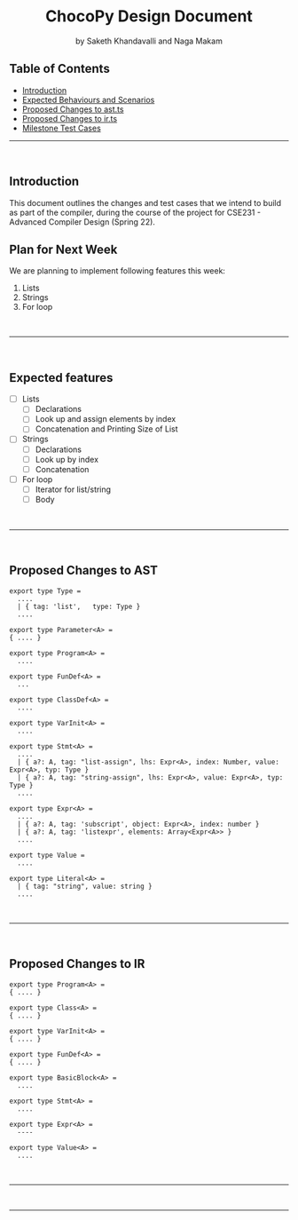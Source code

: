 <!-- Markdown Template Credits: https://github.com/othneildrew/Best-README-Template/blob/master/README.md -->

<h1 align="center">
  <strong>ChocoPy Design Document</strong>
</h1>
<p align="center">
  by Saketh Khandavalli and Naga Makam
</p>

<!-- DON'T EDIT THIS SECTION, INSTEAD RE-RUN doctoc TO UPDATE -->
## Table of Contents

- [Introduction](#introduction)
- [Expected Behaviours and Scenarios](#expected-behaviours-and-scenarios)
- [Proposed Changes to ast.ts](#proposed-changes-to-ast)
- [Proposed Changes to ir.ts](#proposed-changes-to-ir)
- [Milestone Test Cases](#test-cases)

<!-- END doctoc generated TOC please keep comment here to allow auto update -->
***
<br/>

## **Introduction**

This document outlines the changes and test cases that we intend to build as part of the compiler, during the course of the project for CSE231 - Advanced Compiler Design (Spring 22).

## **Plan for Next Week**

We are planning to implement following features this week:

1. Lists
1. Strings
1. For loop

<br/>

***

<br/>

## **Expected features**
  
- [ ] Lists
  - [ ] Declarations
  - [ ] Look up and assign elements by index
  - [ ] Concatenation and Printing Size of List

- [ ] Strings
  - [ ] Declarations
  - [ ] Look up by index
  - [ ] Concatenation

- [ ] For loop
  - [ ] Iterator for list/string
  - [ ] Body

<br/>

***

<br/>

## **Proposed Changes to AST**

```
export type Type =
  ....
  | { tag: 'list',   type: Type }
  ....

export type Parameter<A> = 
{ .... }

export type Program<A> = 
  ....

export type FunDef<A> =
  ...

export type ClassDef<A> = 
  ....

export type VarInit<A> =
  ....

export type Stmt<A> =
  ....
  | { a?: A, tag: "list-assign", lhs: Expr<A>, index: Number, value: Expr<A>, typ: Type }
  | { a?: A, tag: "string-assign", lhs: Expr<A>, value: Expr<A>, typ: Type }
  ....

export type Expr<A> =
  ....
  | { a?: A, tag: 'subscript', object: Expr<A>, index: number }  
  | { a?: A, tag: 'listexpr', elements: Array<Expr<A>> }
  ....

export type Value =
  ....

export type Literal<A> =
  | { tag: "string", value: string }
  ....

```

<br/>

***

<br/>

## **Proposed Changes to IR**

```
export type Program<A> = 
{ .... }

export type Class<A> = 
{ .... }

export type VarInit<A> = 
{ .... }

export type FunDef<A> = 
{ .... }

export type BasicBlock<A> = 
  ....

export type Stmt<A> =
  ....

export type Expr<A> =
  ----

export type Value<A> = 
  ....

```


<br/>

***

<br/>


***
